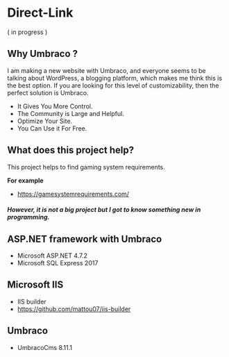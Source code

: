 # Direct-Link
( in progress )

## Why Umbraco ?
I am making a new website with Umbraco, and everyone seems to be talking about WordPress, a blogging platform, which makes me think this is the best option.
If you are looking for this level of customizability, then the perfect solution is Umbraco.
* It Gives You More Control.
* The Community is Large and Helpful.
* Optimize Your Site.
* You Can Use it For Free.

## What does this project help?
This project helps to find gaming system requirements.

**For example**
* https://gamesystemrequirements.com/

##### However, it is not a big project but I got to know something new in programming.

## ASP.NET framework with Umbraco
* Microsoft ASP.NET 4.7.2
* Microsoft SQL Express 2017

## Microsoft IIS
* IIS builder
* https://github.com/mattou07/iis-builder

## Umbraco
* UmbracoCms 8.11.1
